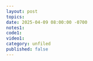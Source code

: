 ```yaml
---
layout: post
topics: 
date: 2025-04-09 08:00:00 -0700
notes1: 
code1: 
video1: 
category: unfiled
published: false
---
```

